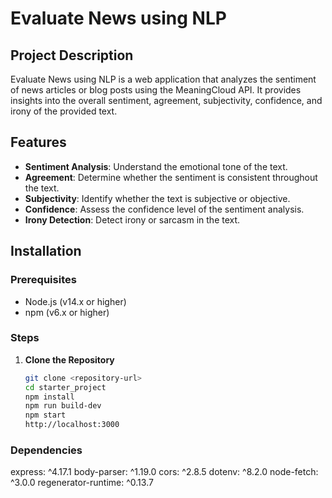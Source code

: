# Evaluate News using NLP

## Project Description
Evaluate News using NLP is a web application that analyzes the sentiment of news articles or blog posts using the MeaningCloud API. It provides insights into the overall sentiment, agreement, subjectivity, confidence, and irony of the provided text.

## Features
- **Sentiment Analysis**: Understand the emotional tone of the text.
- **Agreement**: Determine whether the sentiment is consistent throughout the text.
- **Subjectivity**: Identify whether the text is subjective or objective.
- **Confidence**: Assess the confidence level of the sentiment analysis.
- **Irony Detection**: Detect irony or sarcasm in the text.

## Installation

### Prerequisites
- Node.js (v14.x or higher)
- npm (v6.x or higher)

### Steps
1. **Clone the Repository**
   ```sh
   git clone <repository-url>
   cd starter_project
   npm install
   npm run build-dev
   npm start
   http://localhost:3000

### Dependencies
   express: ^4.17.1
   body-parser: ^1.19.0
   cors: ^2.8.5
   dotenv: ^8.2.0
   node-fetch: ^3.0.0
   regenerator-runtime: ^0.13.7
